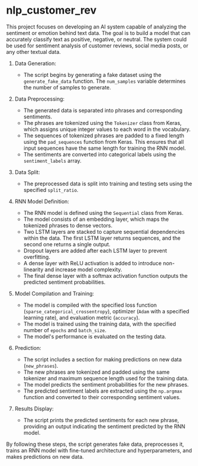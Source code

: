 # nlp_customer_rev
This project focuses on developing an AI system capable of analyzing the sentiment or emotion behind text data. The goal is to build a model that can accurately classify text as positive, negative, or neutral. The system could be used for sentiment analysis of customer reviews, social media posts, or any other textual data.
 

1. Data Generation:
   - The script begins by generating a fake dataset using the `generate_fake_data` function. The `num_samples` variable determines the number of samples to generate.

2. Data Preprocessing:
   - The generated data is separated into phrases and corresponding sentiments.
   - The phrases are tokenized using the `Tokenizer` class from Keras, which assigns unique integer values to each word in the vocabulary.
   - The sequences of tokenized phrases are padded to a fixed length using the `pad_sequences` function from Keras. This ensures that all input sequences have the same length for training the RNN model.
   - The sentiments are converted into categorical labels using the `sentiment_labels` array.

3. Data Split:
   - The preprocessed data is split into training and testing sets using the specified `split_ratio`.

4. RNN Model Definition:
   - The RNN model is defined using the `Sequential` class from Keras.
   - The model consists of an embedding layer, which maps the tokenized phrases to dense vectors.
   - Two LSTM layers are stacked to capture sequential dependencies within the data. The first LSTM layer returns sequences, and the second one returns a single output.
   - Dropout layers are added after each LSTM layer to prevent overfitting.
   - A dense layer with ReLU activation is added to introduce non-linearity and increase model complexity.
   - The final dense layer with a softmax activation function outputs the predicted sentiment probabilities.

5. Model Compilation and Training:
   - The model is compiled with the specified loss function (`sparse_categorical_crossentropy`), optimizer (`Adam` with a specified learning rate), and evaluation metric (`accuracy`).
   - The model is trained using the training data, with the specified number of `epochs` and `batch_size`.
   - The model's performance is evaluated on the testing data.

6. Prediction:
   - The script includes a section for making predictions on new data (`new_phrases`).
   - The new phrases are tokenized and padded using the same tokenizer and maximum sequence length used for the training data.
   - The model predicts the sentiment probabilities for the new phrases.
   - The predicted sentiment labels are extracted using the `np.argmax` function and converted to their corresponding sentiment values.

7. Results Display:
   - The script prints the predicted sentiments for each new phrase, providing an output indicating the sentiment predicted by the RNN model.

By following these steps, the script generates fake data, preprocesses it, trains an RNN model with fine-tuned architecture and hyperparameters, and makes predictions on new data.
